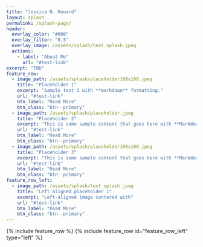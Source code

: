 ```yaml
---
title: "Jessica N. Howard"
layout: splash
permalink: /splash-page/
header:
  overlay_color: "#000"
  overlay_filter: "0.5"
  overlay_image: /assets/splash/test_splash.jpeg
  actions:
    - label: "About Me"
      url: "#test-link"
excerpt: "TBD"
feature_row:
  - image_path: /assets/splash/placeholder100x100.jpeg
    title: "Placeholder 1"
    excerpt: "Sample text 1 with **markdown** formatting."
    url: "#test-link"
    btn_label: "Read More"
    btn_class: "btn--primary"
  - image_path: /assets/splash/placeholder.jpeg
    title: "Placeholder 2"
    excerpt: "This is some sample content that goes here with **Markdown** formatting."
    url: "#test-link"
    btn_label: "Read More"
    btn_class: "btn--primary"
  - image_path: /assets/splash/placeholder100x100.jpeg
    title: "Placeholder 3"
    excerpt: "This is some sample content that goes here with **Markdown** formatting."
    url: "#test-link"
    btn_label: "Read More"
    btn_class: "btn--primary"
feature_row_left:
  - image_path: /assets/splash/test_splash.jpeg
    title: "Left aligned placeholder 1"
    excerpt: "Left-aligned image centered with"
    url: "#test-link"
    btn_label: "Read More"
    btn_class: "btn--primary"
---
```

{% include feature_row %}
{% include feature_row id="feature_row_left" type="left" %}
